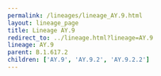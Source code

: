 ```yaml
---
permalink: /lineages/lineage_AY.9.html
layout: lineage_page
title: Lineage AY.9
redirect_to: ../lineage.html?lineage=AY.9
lineage: AY.9
parent: B.1.617.2
children: ['AY.9', 'AY.9.2', 'AY.9.2.2']
---
```


